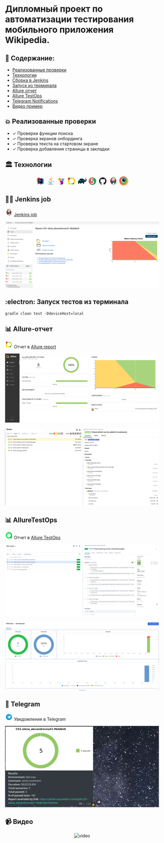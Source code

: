 # Дипломный проект по автоматизации тестирования мобильного приложения Wikipedia. 

## :memo: Содержание:

- [Реализованные проверки](#boom-Реализованные-проверки)
- [Технологии](#classical_building-Технологии)
- [Сборка в Jenkins](#man_cook-Jenkins-job)
- [Запуск из терминала](#electron-Запуск-тестов-из-терминала)
- [Allure отчет](#bar_chart-Allure-отчет)
- [Allure TestOps](#bar_chart-alluretestops)
- [Telegram Notifications](#robot-telegram)
- [Видео пример](#video_camera-Видео)


## :boom: Реализованные проверки

- ✓ Проверки функции поиска
- ✓ Проверка экранов онбординга
- ✓ Проверка текста на стартовом экране
- ✓ Проверка добавления страницы в закладки

## :classical_building: Технологии

<p align="center">
<img width="6%" title="Idea" src="images/logo/Idea.svg">
<img width="6%" title="Java" src="images/logo/Java.svg">
<img width="6%" title="Selenide" src="images/logo/Selenide.svg">
<img width="6%" title="Allure Report" src="images/logo/Allure.svg">
<img width="6%" title="Gradle" src="images/logo/Gradle.svg">
<img width="6%" title="JUnit5" src="images/logo/Junit5.svg">
<img width="6%" title="GitHub" src="images/logo/GitHub.svg">
<img width="6%" title="Jenkins" src="images/logo/Jenkins.svg">
<img width="6%" title="Browserstack" src="images/logo/browserstack-icon.svg">
</p>

## :man_cook: Jenkins job
<img src="images/logo/Jenkins.svg" width="25" height="25"  alt="Jenkins"/></a>  <a target="_blank" href="https://jenkins.autotests.cloud/job/C01-elena_alexandrovna31-MobileUI/">Jenkins job</a>
<p align="center">
<a href="https://jenkins.autotests.cloud/job/C01-elena_alexandrovna31-MobileUI/"><img src="images/screen/jenkins.png" alt="Jenkins"/></a>
</p>

## :electron: Запуск тестов из терминала

```
gradle clean test -DdeviceHost=local
```

## :bar_chart: Allure-отчет
<img src="images/logo/Allure.svg" width="25" height="25"  alt="Allure"/></a> Отчет в <a target="_blank" href="https://jenkins.autotests.cloud/job/C01-elena_alexandrovna31-MobileUI/4/allure/">Allure report</a>
<p align="center">
<a href="https://jenkins.autotests.cloud/job/C01-elena_alexandrovna31-MobileUI/4/allure/"><img src="images/screen/allure1.png" alt="Jenkins"/></a>
</p>
<p align="center">
<a href="https://jenkins.autotests.cloud/job/C01-elena_alexandrovna31-MobileUI/4/allure/"><img src="images/screen/allure2.png" alt="Jenkins"/></a>
</p>

## :bar_chart: AllureTestOps
<img src="images/logo/Allure_TestOps.svg" width="25" height="25"  alt="Allure"/></a> Отчет в <a target="_blank" href="https://allure.autotests.cloud/project/1487/dashboards">Allure TestOps</a>
<p align="center">
<img src="images/screen/alluretestops1.png" alt="Jenkins"/>
</p>
<p align="center">
<img src="images/screen/alluretestops2.png" alt="Jenkins"/>
</p>

## :robot: Telegram
<img src="images/logo/Telegram.svg" width="25" height="25"  alt="Allure"/></a> Уведомления в Telegram
<p align="center">
<img src="images/screen/Telegram.png" alt="Jenkins"/>
</p>


## :video_camera: Видео
<p align="center">
<img src="/images/screen/7d4be9ebd8c1f29a8a90efcb29c41ed5381734c5.gif" alt="video"/></a>
</p>
